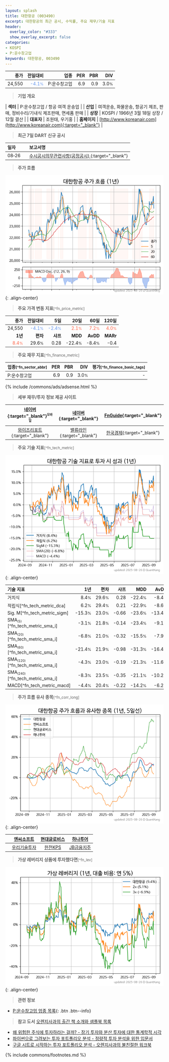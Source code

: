 ```yaml
---
layout: splash
title: 대한항공 (003490)
excerpt: 대한항공의 최근 공시, 수익률, 주요 재무/기술 지표
header:
  overlay_color: "#333"
  show_overlay_excerpt: false
categories:
- KOSPI
- P:운수창고업
keywords: 대한항공, 003490
---
```


| **종가** | **전일대비** | **업종** | **PER** | **PBR** | **DIV** |
| -------: | -----------: | -------: | ------: | ------: | ------: |
| 24,550 | <span style="color: cornflowerblue">-4.1<small>%</small></span> | P:운수창고업 | 6.9 | 0.9 | 3.0<small>%</small> |

<!-- more -->


> **기업 개요**<a id="company"></a>

| <span style="white-space:nowrap;">**섹터**</span> | P:운수창고업 / 항공 여객 운송업 |
| <span style="white-space:nowrap;">**산업**</span> | 여객운송, 화물운송, 항공기 제조, 판매, 정비수리/기내식 제조판매, 면세품 판매 |
| <span style="white-space:nowrap;">**상장**</span> | KOSPI / 1966년 3월 18일 상장 / 12월 결산 |
| <span style="white-space:nowrap;">**대표자**</span> | 조원태, 우기홍 |
| <span style="white-space:nowrap;">**홈페이지**</span> | [http://www.koreanair.com](http://www.koreanair.com){:target="_blank"} |


> **최근 7일 DART 신규 공시**<a id="dart"></a>

| **일자** |      | **보고서명** |
| :------- | :--- | :----------- |
| 08&#x2011;26 | | [수시공시의무관련사항(공정공시)              ](https://dart.fss.or.kr/dsaf001/main.do?rcpNo=20250826800001){:target="_blank"} |


> **주가 흐름**<a id="price"></a>

![003490](/stock/images/003490.png){: .align-center}


> **주요 가격 변동 지표**<small>[^fn_price_metric]</small>

| **종가** | **전일대비** | **5일** | **20일** | **60일** | **120일** |
| -------: | -----------: | ------: | -------: | -------: | --------: |
| 24,550 | <span style="color: cornflowerblue">-4.1<small>%</small></span> | <span style="color: cornflowerblue">-2.4<small>%</small></span> | <span style="color: tomato">2.1<small>%</small></span> | <span style="color: tomato">7.2<small>%</small></span> | <span style="color: tomato">4.0<small>%</small></span> |
| **1년** | **편차** | **샤프** | **MDD** | **AvDD** | **MARr** |
| <span style="color: tomato">8.4<small>%</small></span> | 29.6<small>%</small> | 0.28 | -22.4<small>%</small> | -8.4<small>%</small> | -0.4 |


> **주요 재무 지표**<small>[^fn_finance_metric]</small>

| **업종**<small>[^fn_sector_abbr]</small> | **PER** | **PBR** | **DIV** | **평가**<small>[^fn_finance_basic_tags]</small> |
| :--------------------------------------- | ------: | ------: | ------: | ----------------------------------------------: |
| P:운수창고업 | 6.9 | 0.9 | 3.0<small>%</small> | - |



{% include /commons/ads/adsense.html %}

> **세부 재무/투자 정보 제공 사이트**

| [네이버](https://m.stock.naver.com/domestic/stock/003490/finance/summary){:target="_blank"}<sup><small>모바일</small></sup> | [네이버](https://finance.naver.com/item/coinfo.naver?code=003490){:target="_blank"} | [FnGuide](https://comp.fnguide.com/SVO2/ASP/SVD_Invest.asp?gicode=A003490&MenuYn=Y){:target="_blank"} |
| :---: | :---: | :---: |
| [와이즈리포트](https://comp.wisereport.co.kr/company/c1040001.aspx?cmp_cd=003490){:target="_blank"} | [밸류라인](https://www.valueline.co.kr/finance/summary/003490){:target="_blank"} | [한국경제](https://markets.hankyung.com/stock/003490/financial-summary){:target="_blank"} |


> **주요 기술 지표**<small>[^fn_tech_metric]</small>


![003490](/stock/images/003490_tech.png){: .align-center}

| **기술 지표** | **1년** | **편차** | **샤프** | **MDD** | **AvDD** |
| :------------ | ------: | -----------: | -------: | ------: | -------: |
| 거치식 | 8.4<small>%</small> | 29.6<small>%</small> | 0.28 | -22.4<small>%</small> | -8.4<small>%</small> |
| 적립식[^fn_tech_metric_dca] | 6.2<small>%</small> | 29.4<small>%</small> | 0.21 | -22.9<small>%</small> | -8.6<small>%</small> |
| Sig. M[^fn_tech_metric_sigm] | -15.3<small>%</small> | 23.0<small>%</small> | -0.66 | -23.6<small>%</small> | -13.4<small>%</small> |
| SMA<small><sub>(5)</sub></small>[^fn_tech_metric_sma_i] | -3.1<small>%</small> | 21.8<small>%</small> | -0.14 | -23.4<small>%</small> | -9.1<small>%</small> |
| SMA<small><sub>(20)</sub></small>[^fn_tech_metric_sma_i] | -6.8<small>%</small> | 21.0<small>%</small> | -0.32 | -15.5<small>%</small> | -7.9<small>%</small> |
| SMA<small><sub>(60)</sub></small>[^fn_tech_metric_sma_i] | -21.4<small>%</small> | 21.9<small>%</small> | -0.98 | -31.3<small>%</small> | -16.4<small>%</small> |
| SMA<small><sub>(120)</sub></small>[^fn_tech_metric_sma_i] | -4.3<small>%</small> | 23.0<small>%</small> | -0.19 | -21.3<small>%</small> | -11.6<small>%</small> |
| SMA<small><sub>(240)</sub></small>[^fn_tech_metric_sma_i] | -8.3<small>%</small> | 23.5<small>%</small> | -0.35 | -21.1<small>%</small> | -10.2<small>%</small> |
| MACD[^fn_tech_metric_macd] | -4.4<small>%</small> | 20.4<small>%</small> | -0.22 | -14.2<small>%</small> | -6.2<small>%</small> |


> **주가 흐름 유사 종목**<a id="corr"></a><small>[^fn_corr_long]</small>

![003490](/stock/images/003490_corr.png){: .align-center}

|       | [엔씨소프트](/036570/) | [현대글로비스](/086280/) | [하나투어](/039130/) |
| :---: | :------------------------------------: | :------------------------------------: | :------------------------------------: |
|       | [우리기술투자](/041190/) | [한전KPS](/051600/) | [JB금융지주](/175330/) |


> **가상 레버리지 상품에 투자했다면**<a id="2x"></a><small>[^fn_lev]</small>

![003490](/stock/images/003490_2x.png){: .align-center}


> **관련 정보**

- [P:운수창고업 업종 목록](/stats/sector/kospi_업종_운수창고업_종목/){: .btn .btn--info}

> **참고 도서** [오렌지사과의 출간 책 소개와 샘플북 목록](https://kongdori.tistory.com/691)

- [왜 위험한 주식에 투자하라는 걸까? - 장기 투자와 분산 투자에 대한 통계학적 시각](https://kongdori.tistory.com/421)
- [파이썬으로 그려보는 투자 포트폴리오 분석  - 정량적 투자 분석을 위한 입문서](https://kongdori.tistory.com/643)
- [구글 시트로 시작하는 투자 포트폴리오 분석 - 오렌지사과의 불친절한 워크북](https://kongdori.tistory.com/449)


{% include commons/footnotes.md %}